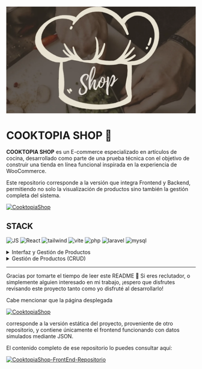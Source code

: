 ![N1](https://github.com/FernadoCodeDev/Cooktopia-Backend/blob/main/Readme/N1.webp)

# COOKTOPIA SHOP 🛒

**COOKTOPIA SHOP** es un E-commerce especializado en artículos de cocina, desarrollado como parte de una prueba técnica con el objetivo de construir una tienda en línea funcional inspirada en la experiencia de WooCommerce.

Este repositorio corresponde a la versión que integra Frontend y Backend, permitiendo no solo la visualización de productos sino también la gestión completa del sistema.

[![CooktopiaShop](https://img.shields.io/static/v1?message=Cooktopia-Shop&logo=shopee&label=&color=e2d9c8&logoColor=black&labelColor=&style=for-the-badge)](https://cooktopiashop.netlify.app/)
<div align="left">

## STACK
    
![JS](https://img.shields.io/static/v1?message=javascript&logo=javascript&label=&color=F7DF1E&logoColor=black&labelColor=&style=for-the-badge)
![React](https://img.shields.io/static/v1?message=React&logo=react&label=&color=61DAFB&logoColor=black&labelColor=&style=for-the-badge)
![tailwind](https://img.shields.io/static/v1?message=tailwindCSS&logo=tailwindcss&label=&color=06B6D4&logoColor=white&labelColor=&style=for-the-badge)
![vite](https://img.shields.io/static/v1?message=vite&logo=vite&label=&color=646CFF&logoColor=white&labelColor=&style=for-the-badge)
![php](https://img.shields.io/static/v1?message=php&logo=php&label=&color=777BB4&logoColor=white&labelColor=&style=for-the-badge)
![laravel](https://img.shields.io/static/v1?message=laravel&logo=laravel&label=&color=FF2D20&logoColor=white&labelColor=&style=for-the-badge)
![mysql](https://img.shields.io/static/v1?message=mysql&logo=mysql&label=&color=4479A1&logoColor=white&labelColor=&style=for-the-badge)

</div>  

<details>
<summary>Interfaz y Gestión de Productos</summary>

A continuación se muestran capturas del funcionamiento del proyecto en diferentes vistas:

## Header
<div align="left">

  <img src="https://github.com/FernadoCodeDev/Cooktopia-Backend/blob/main/Readme/N3.png" alt="Vista Vertical" width="20%">
  <img src="https://github.com/FernadoCodeDev/Cooktopia-Backend/blob/main/Readme/N2.png" alt="Vista Horizontal" width="71%">

  Imagen del Header en versión móvil y versión escritorio, mostrando la adaptación del diseño según el tamaño de pantalla.

</div>

## Lista de Productos:

ista completa de productos leídos desde la base de datos, con cada producto asociado a su categoría correspondiente.

![N4](https://github.com/FernadoCodeDev/Cooktopia-Backend/blob/main/Readme/N4.png)

## Filtrado por Categoría:

Imagen mostrando la funcionalidad de filtrado de productos por categoría, ejemplificado con los productos de cuchillos y accesorios de corte, demostrando cómo los usuarios pueden ver únicamente los productos de interés.

![N5](https://github.com/FernadoCodeDev/Cooktopia-Backend/blob/main/Readme/N5.png)

## Categorías de Productos

La página principal incluye una sección estática con las diferentes categorías de Cooktopia. Cada categoría se muestra mediante una imagen con un efecto overlay, que oscurece la imagen y permite visualizar claramente el nombre de la categoría.

Aunque actualmente estas categorías son estáticas, podrían convertirse fácilmente en enlaces funcionales que lleven a páginas mostrando los productos correspondientes a cada categoría. Esta mejora forma parte de futuras optimizaciones que podrían implementarse si se dispusiera de más tiempo, pero el enfoque principal del proyecto se centró en las funcionalidades esenciales indicadas en la prueba técnica.

![N6](https://github.com/FernadoCodeDev/Cooktopia-Backend/blob/main/Readme/N6.png)

## Visualización de Productos y Modal

Debido a las limitaciones de tiempo, todos los productos se muestran directamente en la **página principal**, por lo que actualmente no existe una página dedicada para visualizar un producto individual por su ID.

En su lugar, al hacer clic sobre un producto, se abre un **Modal**

<div align="left">

  <img src="https://github.com/FernadoCodeDev/Cooktopia-Backend/blob/main/Readme/N7.png" alt="Vista Horizontal" width="20.5%">
  <img src="https://github.com/FernadoCodeDev/Cooktopia-Backend/blob/main/Readme/N8.png" alt="Vista Vertical" width="71%">
</div>

que permite ver la información detallada del producto seleccionado. Esta solución fue elegida por ser más accesible y rápida de implementar, aunque podría mejorarse en el futuro creando una **página dedicada para cada producto.**

## perspectiva de Administrador

Es importante destacar que la página se visualiza desde la **perspectiva del Administrador**, por lo que dentro del Modal se incluyen **botones para gestionar el producto:**

- **Actualizar**: redirige a la página de edición del producto seleccionado.
- **Eliminar**: permite borrar el producto directamente desde el Modal.

</details>

<details>
<summary>Gestión de Productos (CRUD)</summary>

El proyecto integra un sistema completo de CRUD (Crear, Leer, Actualizar, Eliminar) para la gestión de productos, utilizando PHP y Laravel en el backend y React en el frontend.

Para que puedas ejecutar y probar completamente el CRUD, es importante seguir estos pasos:

- **Clonar el repositorio y configurar tu base de datos junto con las variables de entorno.**
- **Ejecutar el script de creación de base de datos, tablas y campos requeridos:**

[script de creación de base de datos](https://clerk.com/docs)

- **El proyecto cuenta con tres rutas principales:**

- `/`  Página principal donde se muestran los productos.
- `/CreatePage`  Página para **crear un nuevo producto**.
- `products/{id}/edit ` Página para **editar un producto existente**.

> Para acceder a la página de creación de productos no existe un botón directo en la interfaz; deberás agregar manualmente `/CreatePage` a **la URL** de Laravel.

**Para levantar el proyecto:**

- Ejecuta `php artisan serve` para iniciar el servidor de Laravel, lo que te proporcionará una URL como `127.0.0.1:8000`.
- Ejecuta `npm run dev` para iniciar el frontend con React y poder visualizar la aplicación.
- Accede a `127.0.0.1:8000/CreatePage` para ingresar a la página de creación de nuevos productos.

Esta sección se centra en explicar cómo funciona el CRUD y cómo interactuar con las páginas de creación y actualización de productos, asegurando que puedas gestionar el inventario de manera completa.


# CREATE 

Una vez configurado el proyecto y accediendo a la ruta `127.0.0.1:8000/CreatePage`, se despliega la página de **administración para la creación de productos.**

Es importante mencionar que actualmente **no existe un sistema de login**, por lo que al clonar el repositorio se puede acceder sin ninguna restricción. Una mejora futura sería implementar un **sistema de autenticación**, lo cual requeriría páginas adicionales y configuraciones tanto en la base de datos como en el backend.

Dentro de la página de creación se encuentran dos formularios principales:

- **Formulario de nueva categoría (estático):** actualmente solo se muestra como parte de la interfaz. Una mejora futura sería habilitar la funcionalidad para agregar nuevas categorías dinámicamente.

- **Formulario de creación de productos:** permite registrar un nuevo producto en el sistema. En la imagen de ejemplo se muestra un producto de prueba.

El backend valida que **todos los campos estén completos** antes de aceptar la creación, evitando así registros incompletos. Además, al incluir imágenes, el backend se encarga de:

- **Renombrar automáticamente** los archivos para evitar duplicados.
- **Almacenar el nombre de la imagen en la base de datos.**
- **Guardar las imágenes en la carpeta** `storage`, siguiendo buenas prácticas de Laravel.

![N9](https://github.com/FernadoCodeDev/Cooktopia-Backend/blob/main/Readme/N9.png)

> Por motivos de buenas prácticas, el contenido de la carpeta `storage` no se sube al repositorio. Sin embargo, en la carpeta `public` se incluye una copia de las imágenes para. [copia de imagenes de la base de datos](https://github.com/FernadoCodeDev/Cooktopia-Backend/tree/main/public/images)


## Guardar los datos

Al presionar el botón **Guardar producto**, se ejecuta la petición al backend. Si el proceso es exitoso, se muestra una **alerta visual mediante React-Toastify**, confirmando que los datos fueron cargados correctamente en la base de datos.

![N10](https://github.com/FernadoCodeDev/Cooktopia-Backend/blob/main/Readme/N10.png)

# READ

Una vez guardados los datos en el sistema, estos pueden visualizarse correctamente desde la página principal.

Como ejemplo, se creó un producto de prueba llamado **“Producto de Prueba”**, el cual fue registrado con la categoría **Accesorios de Cocina**. El sistema lo lee e interpreta sin inconvenientes, mostrándolo en la lista general de productos y, al aplicar el filtrado por categoría, aparece únicamente dentro de la categoría correspondiente.

![N11](https://github.com/FernadoCodeDev/Cooktopia-Backend/blob/main/Readme/N11.png)

Al hacer clic sobre el producto, se abre el **Modal**, mostrando en detalle la información registrada para dicho producto.
![N12](https://github.com/FernadoCodeDev/Cooktopia-Backend/blob/main/Readme/N12.png)

Este flujo confirma que los datos fueron i**nyectados correctamente en la base de datos** y que el sistema cumple con la funcionalidad de la segunda operación del CRUD: **Read.**

# Update 

Dado que la aplicación se visualiza desde la **perspectiva del Administrador**, en el Modal de cada producto aparece un botón para **Actualizar datos**.

Al presionar este botón, el sistema redirige a la ruta:

`127.0.0.1:8000/products/{id}/edit`

En esta página se muestra nuevamente el formulario, pero esta vez con los **campos precargados** con la información del producto seleccionado

![N13](https://github.com/FernadoCodeDev/Cooktopia-Backend/blob/main/Readme/N13.png)

Esto confirma que los datos son leídos correctamente para su correspondiente edición.

En el ejemplo, el producto inicial llamado **“Producto de Prueba”** fue modificado a **“Producto de Prueba de actualización”**, junto con otros ajustes en sus datos. Al comparar ambas capturas, pueden observarse claramente las diferencias.

![N14](https://github.com/FernadoCodeDev/Cooktopia-Backend/blob/main/Readme/N14.png)

Tras realizar los cambios y presionar el botón **Actualizar datos**, se muestra una nueva alerta confirmando que el producto fue actualizado exitosamente.

![N15](https://github.com/FernadoCodeDev/Cooktopia-Backend/blob/main/Readme/N15.png)

Al regresar a la página principal, se puede comprobar que los datos se han modificado correctamente, tanto en la lista de productos

![N16](https://github.com/FernadoCodeDev/Cooktopia-Backend/blob/main/Readme/N16.png)

como en la información mostrada dentro del Modal.

De esta manera, se cumple con la tercera operación del CRUD: **Update**, asegurando que los productos puedan ser editados y sus cambios reflejados de inmediato en el sistema.

![N17](https://github.com/FernadoCodeDev/Cooktopia-Backend/blob/main/Readme/N17.png)


# Delete

Una vez comprobadas las funcionalidades de **Crear, Leer y Actualizar**, se procedió a realizar la eliminación de productos.

En el **Modal de cada producto** se incluye un botón de **Eliminar**, que al presionarlo muestra una **alerta de confirmación** para evitar que la acción se ejecute de manera accidental

![N18](https://github.com/FernadoCodeDev/Cooktopia-Backend/blob/main/Readme/N18.png)

Si el usuario confirma la acción, el producto se elimina de la base de datos y, tras recargar la página, se comprueba que el producto ya no aparece en la lista de Cooktopia.

![N19](https://github.com/FernadoCodeDev/Cooktopia-Backend/blob/main/Readme/N19.png)

Esta funcionalidad garantiza que los productos puedan eliminarse de forma segura, completando así la cuarta operación del CRUD: **Delete.**

Cabe mencionar que el sistema utiliza la alerta nativa del navegador como confirmación. Aunque cumple su función, una mejora futura sería **implementar alertas personalizadas**, brindando una experiencia visual más acorde al resto de la aplicación.

Con este proyecto se implementaron de forma exitosa las cuatro operaciones básicas del CRUD:

- **Create** (Crear nuevos productos).
- **Read** (Leer y visualizar productos desde la base de datos).
- **Update** (Actualizar los datos de un producto existente).
- **Delete** (Eliminar productos de manera segura).

Este desarrollo fue una prueba técnica muy enriquecedora, que permitió aplicar tanto frontend como backend, simulando un entorno de comercio electrónico con base en WooCommerce.

Más allá de ser un CRUD, fue una experiencia en la que pude consolidar conocimientos previos y reforzar buenas prácticas. Además de este proyecto, ya he realizado otros dos CRUD como proyectos personales:

<div align="left">

[![Cosmic-Pizza](https://img.shields.io/static/v1?message=Cosmic-Pizza&logo=hoppscotch&label=&color=0b152f&logoColor=white&labelColor=&style=for-the-badge)](https://github.com/FernadoCodeDev/Cosmic-Pizza)
[![Keys-Home](https://img.shields.io/static/v1?message=Keys-Homes&logo=keeweb&label=&color=1d3e37&logoColor=white&labelColor=&style=for-the-badge)](https://github.com/FernadoCodeDev/KeysHomes)

</div>  

lo que demuestra mi interés y práctica constante en este tipo de desarrollos.

</details>

----

Gracias por tomarte el tiempo de leer este README 🙌
Si eres reclutador, o simplemente alguien interesado en mi trabajo, ¡espero que disfrutes revisando este proyecto tanto como yo disfruté al desarrollarlo!

Cabe mencionar que la página desplegada

[![CooktopiaShop](https://img.shields.io/static/v1?message=Cooktopia-Shop&logo=shopee&label=&color=e2d9c8&logoColor=black&labelColor=&style=for-the-badge)](https://cooktopiashop.netlify.app/)

corresponde a la versión estática del proyecto, proveniente de otro repositorio, y contiene únicamente el frontend funcionando con datos simulados mediante JSON.

El contenido completo de ese repositorio lo puedes consultar aquí:

[![CooktopiaShop-FrontEnd-Repositorio](https://img.shields.io/static/v1?message=Cooktopia-Shop-FrontEnd-Repositorio&logo=github&label=&color=181717&logoColor=white&labelColor=&style=for-the-badge)](https://github.com/FernadoCodeDev/Cooktopia-frontend)




